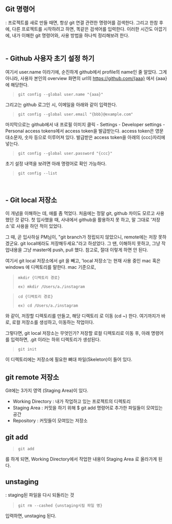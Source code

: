 ## Git 명령어
: 프로젝트를 새로 만들 때면, 항상 git 연결 관련한 명령어를 검색한다. 그리고 한참 후에, 다른 프로젝트를 시작하려고 하면, 똑같은 검색어를 입력한다. 이러한 시간도 아깝기에, 내가 이해한 git 명령어와, 사용 방법을 하나씩 정리해보려 한다.
<br/>
<br/>

## - Github 사용자 초기 설정 하기
여기서 user.name 이라기에, 순진하게 github에서 profile의 name인 줄 알았다. 그게 아니라, 사용자 본인의 overview 화면의 url의 https://github.com/{aaa} 에서 {aaa}에 해당한다.


> ``git config --global user.name "{aaa}"``

그리고는 github 로그인 시, 이메일을 아래와 같이 입력한다.

> ``git config --global user.email "{bbb}@example.com"``

마지막으로는 github에서 내 프로필 이미지 클릭 - Settings - Developer settings - Personal access tokens에서 access token을 발급받는다. access token은 영문 대소문자, 숫자 등으로 이루어져 있다. 발급받은 access token을 아래의 {ccc}자리에 넣는다.

> ``git config --global user.password "{ccc}"``

초기 설정 내역을 보려면 아래 명령어로 확인 가능하다.

> ``git config --list``

<br/>

## - Git local 저장소
이 개념을 이해하는 데, 애를 좀 먹었다. 처음에는 정말 git, github 차이도 모르고 사용했던 것 같다. 첫 입사했을 때, 사내에서 github을 활용하지 못 하고, 말 그대로 '저장소'로 사용을 하던 적이 있었다.

그 때, 곧 입사하실 PM님이, "git branch가 정립되지 않았으니, remote에는 저장 못하겠군요. git local에라도 저장해두세요."라고 하셨었다. 그 땐, 이해하지 못하고, 그냥 작업내용을 그냥 master에 push, pull 했다. 참고로, 절대 이렇게 하면 안 된다.

여기서 git local 저장소에서 git 을 빼고, 'local 저장소'는 현재 사용 중인 mac 혹은 windows 에 디렉토리를 말한다.
mac 기준으로,
> ``mkdir {디렉토리 경로}``
> 
> ``ex) mkdir /Users/a./instagram``


> ``cd {디렉토리 경로}``
>
> ``ex) cd /Users/a./instagram``

와 같이, 저장할 디렉토리를 만들고, 해당 디렉토리 로 이동 (cd ~) 한다. 여기까지가 바로, 로컬 저장소를 생성하고, 이동하는 작업이다.

그렇다면, git local 저장소는 무엇인가?
저장할 로컬 디렉토리로 이동 후, 아래 명령어를 입력하면, .git 이라는 하위 디렉토리가 생성된다.
> ``git init``

 이 디렉토리에는 저장소에 필요한 뼈대 파일(Skeleton)이 들어 있다.

## git remote 저장소
Git에는 3가지 영역 (Staging Area)이 있다.
- Working Directory : 내가 작업하고 있는 프로젝트의 디렉토리
- Staging Area : 커밋을 하기 위해 $ git add 명령어로 추가한 파일들이 모여있는 공간
- Repository : 커밋들이 모여있는 저장소

## git add
> ``git add``

를 하게 되면, Working Directory에서 작업한 내용이 Staging Area 로 올라가게 된다.

## unstaging

: staging된 파일을 다시 되돌리는 것

> ``git rm --cashed {unstaging시킬 파일 명}``

입력하면, unstaging 된다.